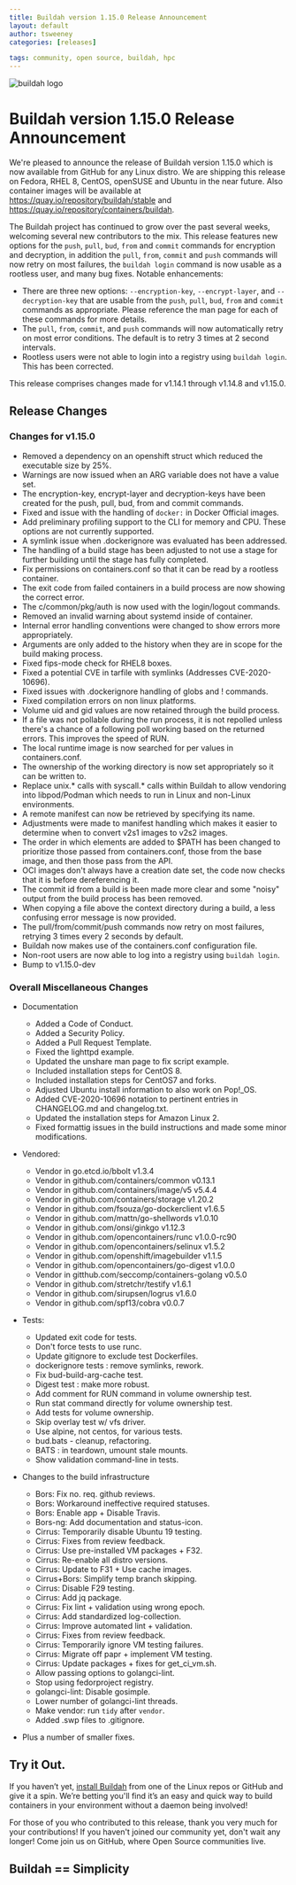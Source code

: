 ```yaml
---
title: Buildah version 1.15.0 Release Announcement
layout: default
author: tsweeney
categories: [releases]

tags: community, open source, buildah, hpc
---
```

![buildah logo](https://buildah.io/images/buildah.png)

# Buildah version 1.15.0 Release Announcement

We're pleased to announce the release of Buildah version 1.15.0 which is now available from GitHub for any Linux distro.  We are shipping this release on Fedora, RHEL 8, CentOS, openSUSE and Ubuntu in the near future.  Also container images will be available at https://quay.io/repository/buildah/stable and https://quay.io/repository/containers/buildah.

The Buildah project has continued to grow over the past several weeks, welcoming several new contributors to the mix.  This release features new options for the `push`, `pull`, `bud`, `from` and `commit` commands for encryption and decryption, in addition the `pull`, `from`, `commit` and `push` commands will now retry on most failures, the `buildah login` command is now usable as a rootless user, and many bug fixes.  Notable enhancements:  

* There are three new options: `--encryption-key`, `--encrypt-layer`, and `--decryption-key` that are usable from the `push`, `pull`, `bud`, `from` and `commit` commands as appropriate.  Please reference the man page for each of these commands for more details.
* The `pull`, `from`, `commit`, and `push` commands will now automatically retry on most error conditions.  The default is to retry 3 times at 2 second intervals.
* Rootless users were not able to login into a registry using `buildah login`. This has been corrected.
<!--readmore -->

This release comprises changes made for v1.14.1 through v1.14.8 and v1.15.0.

## Release Changes

### Changes for v1.15.0

 * Removed a dependency on an openshift struct which reduced the executable size by 25%.
 * Warnings are now issued when an ARG variable does not have a value set.
 * The encryption-key, encrypt-layer and decryption-keys have been created for the push, pull, bud, from and commit commands. 
 * Fixed and issue with the handling of `docker:` in Docker Official images.
 * Add preliminary profiling support to the CLI for memory and CPU.  These options are not currently supported.
 * A symlink issue when .dockerignore was evaluated has been addressed.
 * The handling of a build stage has been adjusted to not use a stage for further building until the stage has fully completed.
 * Fix permissions on containers.conf so that it can be read by a rootless container.
 * The exit code from failed containers in a build process are now showing the correct error.
 * The c/common/pkg/auth is now used with the login/logout commands.
 * Removed an invalid warning about systemd inside of container.
 * Internal error handling conventions were changed to show errors more appropriately.
 * Arguments are only added to the history when they are in scope for the build making process.
 * Fixed fips-mode check for RHEL8 boxes.
 * Fixed a potential CVE in tarfile with symlinks (Addresses CVE-2020-10696).
 * Fixed issues with .dockerignore handling of globs and ! commands.
 * Fixed compilation errors on non linux platforms.
 * Volume uid and gid values are now retained through the build process.
 * If a file was not pollable during the run process, it is not repolled unless there's a chance of a following poll working based on the returned errors.  This improves the speed of RUN.  
 * The local runtime image is now searched for per values in containers.conf.
 * The ownership of the working directory is now set appropriately so it can be written to.
 * Replace unix.* calls with syscall.* calls within Buildah to allow vendoring into libpod/Podman which needs to run in Linux and non-Linux environments.
 * A remote manifest can now be retrieved by specifying its name.
 * Adjustments were made to manifest handling which makes it easier to determine when to convert v2s1 images to v2s2 images.
 * The order in which elements are added to $PATH has been changed to prioritize those passed from containers.conf, those from the base image, and then those pass from the API.
 * OCI images don't always have a creation date set, the code now checks that it is before dereferencing it.
 * The commit id from a build is been made more clear and some "noisy" output from the build process has been removed.
 * When copying a file above the context directory during a build, a less confusing error message is now provided.
 * The pull/from/commit/push commands now retry on most failures, retrying 3 times every 2 seconds by default.
 * Buildah now makes use of the containers.conf configuration file.
 * Non-root users are now able to log into a registry using `buildah login`. 
 * Bump to v1.15.0-dev


### Overall Miscellaneous Changes  
* Documentation
  * Added a Code of Conduct.
  * Added a Security Policy.
  * Added a Pull Request Template.
  * Fixed the lighttpd example.
  * Updated the unshare man page to fix script example.
  * Included installation steps for CentOS 8.
  * Included installation steps for CentOS7 and forks.
  * Adjusted Ubuntu install information to also work on Pop!_OS.
  * Added CVE-2020-10696 notation to pertinent entries in CHANGELOG.md and changelog.txt.
  * Updated the installation steps for Amazon Linux 2.
  * Fixed formattig issues in the build instructions and made some minor modifications.

* Vendored:
  * Vendor in go.etcd.io/bbolt v1.3.4
  * Vendor in github.com/containers/common v0.13.1
  * Vendor in github.com/containers/image/v5 v5.4.4
  * Vendor in github.com/containers/storage v1.20.2
  * Vendor in github.com/fsouza/go-dockerclient v1.6.5
  * Vendor in github.com/mattn/go-shellwords v1.0.10
  * Vendor in github.com/onsi/ginkgo v1.12.3
  * Vendor in github.com/opencontainers/runc v1.0.0-rc90
  * Vendor in github.com/opencontainers/selinux v1.5.2
  * Vendor in github.com/openshift/imagebuilder v1.1.5
  * Vendor in github.com/opencontainers/go-digest v1.0.0
  * Vendor in gitthub.com/seccomp/containers-golang v0.5.0
  * Vendor in github.com/stretchr/testify v1.6.1
  * Vendor in github.com/sirupsen/logrus v1.6.0
  * Vendor in github.com/spf13/cobra v0.0.7

* Tests:
  * Updated exit code for tests.
  * Don't force tests to use runc.
  * Update gitignore to exclude test Dockerfiles.
  * dockerignore tests : remove symlinks, rework.
  * Fix bud-build-arg-cache test.
  * Digest test : make more robust.
  * Add comment for RUN command in volume ownership test.
  * Run stat command directly for volume ownership test.
  * Add tests for volume ownership.
  * Skip overlay test w/ vfs driver.
  * Use alpine, not centos, for various tests.
  * bud.bats - cleanup, refactoring.
  * BATS : in teardown, umount stale mounts.
  * Show validation command-line in tests.

* Changes to the build infrastructure
  * Bors: Fix no. req. github reviews.
  * Bors: Workaround ineffective required statuses.
  * Bors: Enable app + Disable Travis.
  * Bors-ng: Add documentation and status-icon.
  * Cirrus: Temporarily disable Ubuntu 19 testing.
  * Cirrus: Fixes from review feedback.
  * Cirrus: Use pre-installed VM packages + F32.
  * Cirrus: Re-enable all distro versions.
  * Cirrus: Update to F31 + Use cache images.
  * Cirrus+Bors: Simplify temp branch skipping.
  * Cirrus: Disable F29 testing.
  * Cirrus: Add jq package.
  * Cirrus: Fix lint + validation using wrong epoch.
  * Cirrus: Add standardized log-collection.
  * Cirrus: Improve automated lint + validation.
  * Cirrus: Fixes from review feedback.
  * Cirrus: Temporarily ignore VM testing failures.
  * Cirrus: Migrate off papr + implement VM testing.
  * Cirrus: Update packages + fixes for get_ci_vm.sh.
  * Allow passing options to golangci-lint.
  * Stop using fedorproject registry.
  * golangci-lint: Disable gosimple.
  * Lower number of golangci-lint threads.
  * Make vendor: run `tidy` after `vendor`.
  * Added .swp files to .gitignore.

* Plus a number of smaller fixes.

## Try it Out.
 
If you haven’t yet, [install Buildah](https://github.com/containers/buildah/blob/main/install.md) from one of the Linux repos or GitHub and give it a spin.  We’re betting you'll find it’s an easy and quick way to build containers in your environment without a daemon being involved!

For those of you who contributed to this release, thank you very much for your contributions!  If you haven't joined our community yet, don't wait any longer!  Come join us on GitHub, where Open Source communities live.

## Buildah == Simplicity
